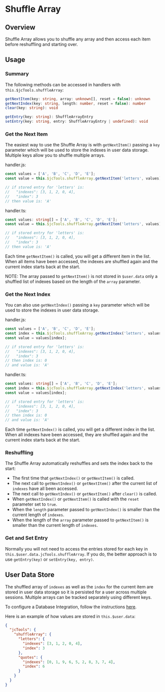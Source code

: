 # Shuffle Array

## Overview
Shuffle Array allows you to shuffle any array and then access each item before reshuffling and starting over.

## Usage

### Summary
The following methods can be accessed in handlers with `this.$jcTools.shuffleArray`:

```ts
getNextItem(key: string, array: unknown[], reset = false): unknown
getNextIndex(key: string, length: number, reset = false): number
clear(key: string): void

getEntry(key: string): ShuffleArrayEntry
setEntry(key: string, entry: ShuffleArrayEntry | undefined): void
```

### Get the Next Item
The easiest way to use the Shuffle Array is with `getNextItem()` passing a `key` parameter which will be used to store the indexes in user data storage. Multiple keys allow you to shuffle multiple arrays.

handler.js:
```js
const values = ['A', 'B', 'C', 'D', 'E'];
const value = this.$jcTools.shuffleArray.getNextItem('letters', values);

// if stored entry for 'letters' is:
//   "indexes": [3, 1, 2, 0, 4],
//   "index": 3
// then value is: 'A'
```

handler.ts:
```ts
const values: string[] = ['A', 'B', 'C', 'D', 'E'];
const value = this.$jcTools.shuffleArray.getNextItem('letters', values);

// if stored entry for 'letters' is:
//   "indexes": [3, 1, 2, 0, 4],
//   "index": 3
// then value is: 'A'
```

Each time `getNextItem()` is called, you will get a different item in the list. When all items have been accessed, the indexes are shuffled again and the current index starts back at the start.

NOTE: The array passed to `getNextItem()` is not stored in `$user.data` only a shuffled list of indexes based on the length of the `array` parameter.


### Get the Next Index
You can also use `getNextIndex()` passing a `key` parameter which will be used to store the indexes in user data storage.

handler.js:
```js
const values = ['A', 'B', 'C', 'D', 'E'];
const index = this.$jcTools.shuffleArray.getNextIndex('letters', values.length);
const value = values[index];

// if stored entry for 'letters' is:
//   "indexes": [3, 1, 2, 0, 4],
//   "index": 3
// then index is: 0
// and value is: 'A'
```

handler.ts:
```ts
const values: string[] = ['A', 'B', 'C', 'D', 'E'];
const index = this.$jcTools.shuffleArray.getNextIndex('letters', values.length);
const value = values[index];

// if stored entry for 'letters' is:
//   "indexes": [3, 1, 2, 0, 4],
//   "index": 3
// then index is: 0
// and value is: 'A'
```

Each time `getNextIndex()` is called, you will get a different index in the list. When all indexes have been accessed, they are shuffled again and the current index starts back at the start.


### Reshuffling
The Shuffle Array automatically reshuffles and sets the index back to the start:
- The first time that `getNextIndex()` or `getNextItem()` is called.
- The next call to `getNextIndex()` or `getNextItem()` after the current list of `indexes` have all been accessed.
- The next call to `getNextIndex()` or `getNextItem()` after `clear()` is called.
- When `getNextIndex()` or `getNextItem()` is called with the `reset` parameter set to `true`.
- When the `length` parameter passed to `getNextIndex()` is smaller than the current length of `indexes`.
- When the length of the `array` parameter passed to `getNextItem()` is smaller than the current length of `indexes`.


### Get and Set Entry
Normally you will not need to access the entries stored for each key in `this.$user.data.jcTools.shuffleArray`. If you do, the better approach is to use `getEntry(key)` or `setEntry(key, entry)`.


## User Data Store
The shuffled array of `indexes` as well as the `index` for the current item are stored in user data storage so it is persisted for a user across multiple sessions. Multiple arrays can be tracked separately using different keys.

To configure a Database Integration, follow the instructions [here](https://www.jovo.tech/docs/databases).

Here is an example of how values are stored in  `this.$user.data`:

```json
{
  "jcTools": {
    "shuffleArray": {
      "letters": {
        "indexes": [3, 1, 2, 0, 4],
        "index": 3
      },
      "quotes": {
        "indexes": [0, 1, 9, 6, 5, 2, 8, 3, 7, 4],
        "index": 6
      }
    }
  }
}
```

